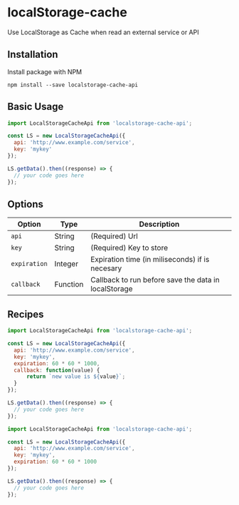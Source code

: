 # localStorage-cache

Use LocalStorage as Cache when read an external service or API

## Installation

Install package with NPM

`npm install --save localstorage-cache-api`

## Basic Usage

```javascript
import LocalStorageCacheApi from 'localstorage-cache-api';

const LS = new LocalStorageCacheApi({
  api: 'http://www.example.com/service',
  key: 'mykey'
});

LS.getData().then((response) => {
  // your code goes here
});
```
## Options

| Option | Type | Description |
| - | - | - |
| `api` | String | (Required) Url |
| `key` | String | (Required) Key to store |
| `expiration` | Integer | Expiration time (in miliseconds) if is necesary |
| `callback` | Function | Callback to run before save the data in localStorage |

## Recipes

```javascript
import LocalStorageCacheApi from 'localstorage-cache-api';

const LS = new LocalStorageCacheApi({
  api: 'http://www.example.com/service',
  key: 'mykey',
  expiration: 60 * 60 * 1000,
  callback: function(value) {
      return `new value is ${value}`;
  }
});

LS.getData().then((response) => {
  // your code goes here
});
```

```javascript
import LocalStorageCacheApi from 'localstorage-cache-api';

const LS = new LocalStorageCacheApi({
  api: 'http://www.example.com/service',
  key: 'mykey',
  expiration: 60 * 60 * 1000
});

LS.getData().then((response) => {
  // your code goes here
});
```
